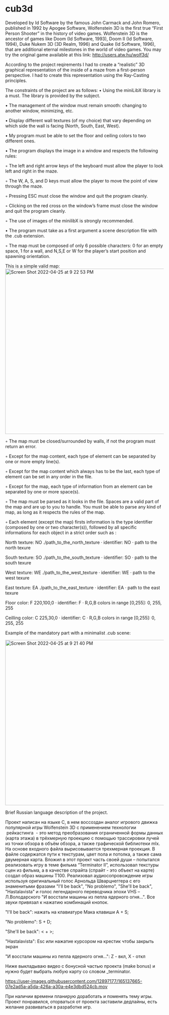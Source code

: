 # cub3d

Developed by Id Software by the famous John Carmack and John Romero, published in 1992 by Apogee Software, Wolfenstein 3D is the first true “First Person
Shooter” in the history of video games.
Wolfenstein 3D is the ancestor of games like Doom (Id Software, 1993), Doom II
(Id Software, 1994), Duke Nukem 3D (3D Realm, 1996) and Quake (Id Software, 1996),
that are additional eternal milestones in the world of video games.
You may try the original game available at this link:
http://users.atw.hu/wolf3d/

According to the project reqirements I had to create a “realistic” 3D graphical
representation of the inside of a maze from a first-person perspective. I had to create this representation using the Ray-Casting principles.


The constraints of the project are as follows:
• Using the miniLibX library is a must. The library is provided by the subject. 

• The management of the window must remain smooth: changing to another window, minimizing, etc.

• Display different wall textures (of my choice) that vary depending on which side the wall is facing (North, South, East, West).

• My program must be able to set the floor and ceiling colors to two different ones.

• The program displays the image in a window and respects the following rules:

  ◦ The left and right arrow keys of the keyboard must allow the player to look left and
  right in the maze.

  ◦ The W, A, S, and D keys must allow the player to move the point of view through
  the maze.
  
  ◦ Pressing ESC must close the window and quit the program cleanly.
  
  ◦ Clicking on the red cross on the window’s frame must close the window and
  quit the program cleanly.
  
  ◦ The use of images of the minilibX is strongly recommended.
  
  • The program must take as a first argument a scene description file with the .cub
  extension.
  
  ◦ The map must be composed of only 6 possible characters: 0 for an empty space,
  1 for a wall, and N,S,E or W for the player’s start position and spawning
  orientation.
  
  This is a simple valid map:
  <img width="526" alt="Screen Shot 2022-04-25 at 9 22 53 PM" src="https://user-images.githubusercontent.com/12897177/165150647-7d645ba6-3ad3-4fa6-acef-bb2dd590284b.png">

  ◦ The map must be closed/surrounded by walls, if not the program must return
  an error.
  
  ◦ Except for the map content, each type of element can be separated by one or
  more empty line(s).
  
  ◦ Except for the map content which always has to be the last, each type of
  element can be set in any order in the file.
  
  ◦ Except for the map, each type of information from an element can be separated
  by one or more space(s).
  
  ◦ The map must be parsed as it looks in the file. Spaces are a valid part of the
  map and are up to you to handle. You must be able to parse any kind of map,
  as long as it respects the rules of the map.
  

  ◦ Each element (except the map) firsts information is the type identifier (composed by one or two character(s)), followed by all specific informations for each object in a strict order such as :
  
  North texture:
  NO ./path_to_the_north_texture
  · identifier: NO
  · path to the north texure
  
  South texture:
  SO ./path_to_the_south_texture
  · identifier: SO
  · path to the south texure
  
  West texture:
  WE ./path_to_the_west_texture
  · identifier: WE
  · path to the west texure
  
  East texture:
  EA ./path_to_the_east_texture
  · identifier: EA
  · path to the east texure
  
  Floor color:
  F 220,100,0
  · identifier: F
  · R,G,B colors in range [0,255]: 0, 255, 255
  
  Ceilling color:
  C 225,30,0
  · identifier: C
  · R,G,B colors in range [0,255]: 0, 255, 255
  
 Example of the mandatory part with a minimalist .cub scene:
 
 
<img width="526" alt="Screen Shot 2022-04-25 at 9 21 40 PM" src="https://user-images.githubusercontent.com/12897177/165150284-ad19efdd-a1ae-4d5e-a282-cf731405acb5.png">





Brief Russian language description of the project.

Проект написан на языке С, в нем воссоздан аналог игрового движка популярной игры Wolfenstein 3D с применением технологии  рейкастинга  - это метод преобразования ограниченной формы данных (карта этажа) в трёхмерную проекцию с помощью трассировки лучей из точки обзора в объём обзора, а также графической библиотеки mlx. На основе входного файла вырисовывается трехмерная проекция. В файле содержатся пути к текстурам, цвет пола и потолка, а также сама двумерная карта.
Вложил в этот проект часть своей души – попытался реализовать игру в теме фильма “Terminator II”, использовал текстуры сцен из фильма, а в качестве спрайта (спрайт - это объект на карте) создал образ машины Т100. Реализовал аудиосопровождение игры используя оригинальный голос Арнольда Шварцнеггера c его знаменитыми фразами "I'll be back", "No problemo", "She'll be back", "Hastalavista" и голос легендарного переводчика эпохи VHS – Л.Володарского "И восстали машины из пепла ядерного огня...". Все звуки привязал к нажатию комбинаций кнопок.


"I'll be back":   нажать на клавиатуре Мака клавиши A + S;

"No problemo":    S + D; 

"She'll be back": < + >;

"Hastalavista":   Esc или нажатие курсором на крестик чтобы закрыть экран

"И восстали машины из пепла ядерного огня...": Z - вкл, X - откл


Ниже выкладываю видео с бонусной частью проекта (make bonus)  и нужно будет выбрать любую карту со словом _terminator.

https://user-images.githubusercontent.com/12897177/165137665-07e2ad5a-a5da-426a-a30a-e4e3dbd524cb.mov


При наличии времени планирую доработать и поменять тему игры. Проект понравился, оторваться от проекта заставили дедлайны, есть желание развиваться в разработке игр. 
